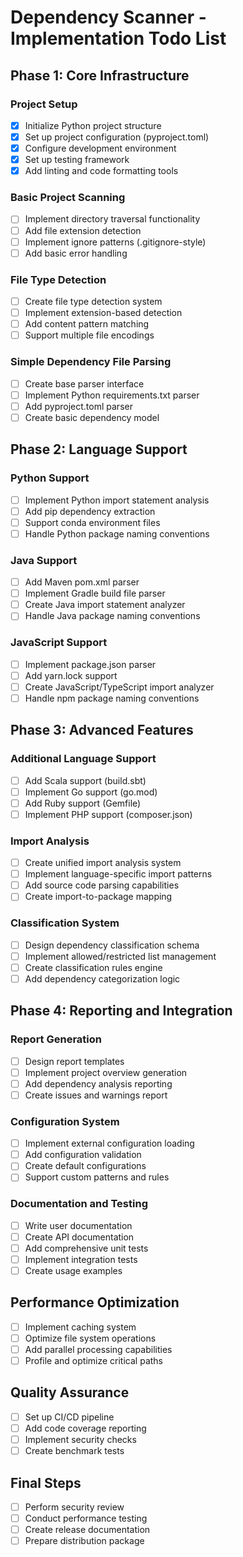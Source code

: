 # Dependency Scanner - Implementation Todo List

## Phase 1: Core Infrastructure

### Project Setup
- [x] Initialize Python project structure
- [x] Set up project configuration (pyproject.toml)
- [x] Configure development environment
- [x] Set up testing framework
- [x] Add linting and code formatting tools

### Basic Project Scanning
- [ ] Implement directory traversal functionality
- [ ] Add file extension detection
- [ ] Implement ignore patterns (.gitignore-style)
- [ ] Add basic error handling

### File Type Detection
- [ ] Create file type detection system
- [ ] Implement extension-based detection
- [ ] Add content pattern matching
- [ ] Support multiple file encodings

### Simple Dependency File Parsing
- [ ] Create base parser interface
- [ ] Implement Python requirements.txt parser
- [ ] Add pyproject.toml parser
- [ ] Create basic dependency model

## Phase 2: Language Support

### Python Support
- [ ] Implement Python import statement analysis
- [ ] Add pip dependency extraction
- [ ] Support conda environment files
- [ ] Handle Python package naming conventions

### Java Support
- [ ] Add Maven pom.xml parser
- [ ] Implement Gradle build file parser
- [ ] Create Java import statement analyzer
- [ ] Handle Java package naming conventions

### JavaScript Support
- [ ] Implement package.json parser
- [ ] Add yarn.lock support
- [ ] Create JavaScript/TypeScript import analyzer
- [ ] Handle npm package naming conventions

## Phase 3: Advanced Features

### Additional Language Support
- [ ] Add Scala support (build.sbt)
- [ ] Implement Go support (go.mod)
- [ ] Add Ruby support (Gemfile)
- [ ] Implement PHP support (composer.json)

### Import Analysis
- [ ] Create unified import analysis system
- [ ] Implement language-specific import patterns
- [ ] Add source code parsing capabilities
- [ ] Create import-to-package mapping

### Classification System
- [ ] Design dependency classification schema
- [ ] Implement allowed/restricted list management
- [ ] Create classification rules engine
- [ ] Add dependency categorization logic

## Phase 4: Reporting and Integration

### Report Generation
- [ ] Design report templates
- [ ] Implement project overview generation
- [ ] Add dependency analysis reporting
- [ ] Create issues and warnings report

### Configuration System
- [ ] Implement external configuration loading
- [ ] Add configuration validation
- [ ] Create default configurations
- [ ] Support custom patterns and rules

### Documentation and Testing
- [ ] Write user documentation
- [ ] Create API documentation
- [ ] Add comprehensive unit tests
- [ ] Implement integration tests
- [ ] Create usage examples

## Performance Optimization
- [ ] Implement caching system
- [ ] Optimize file system operations
- [ ] Add parallel processing capabilities
- [ ] Profile and optimize critical paths

## Quality Assurance
- [ ] Set up CI/CD pipeline
- [ ] Add code coverage reporting
- [ ] Implement security checks
- [ ] Create benchmark tests

## Final Steps
- [ ] Perform security review
- [ ] Conduct performance testing
- [ ] Create release documentation
- [ ] Prepare distribution package